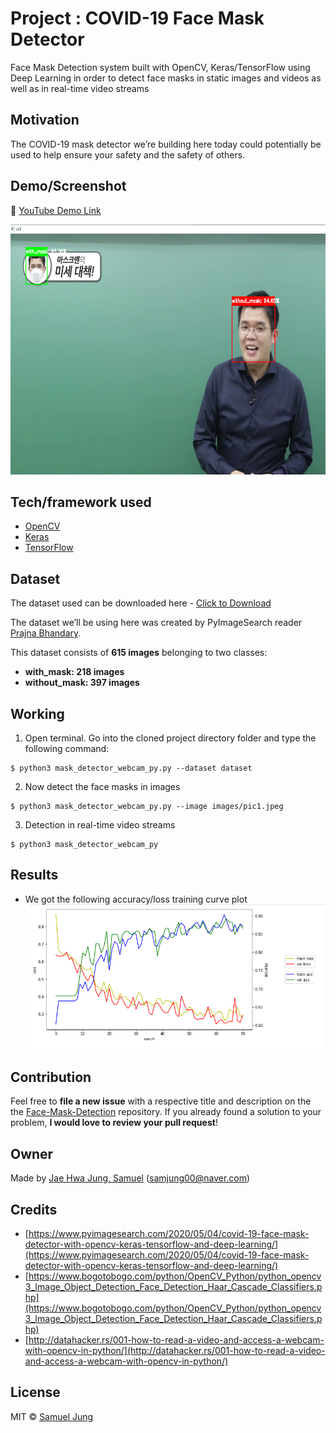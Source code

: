 # Project : COVID-19 Face Mask Detector
Face Mask Detection system built with OpenCV, Keras/TensorFlow using Deep Learning in order to detect face masks in static images and videos as well as in real-time video streams

## Motivation
The COVID-19 mask detector we’re building here today could potentially be used to help ensure your safety and the safety of others.

## Demo/Screenshot

:movie_camera: [YouTube Demo Link](https://youtu.be/sCDdkOFIkmM)

<p align="center"><img src="https://github.com/samjung68/Face-Mask-Detection/blob/master/capture_result.png" width="700" height="400"></p>

## Tech/framework used

- [OpenCV](https://opencv.org/)
- [Keras](https://keras.io/)
- [TensorFlow](https://www.tensorflow.org/)

## Dataset

The dataset used can be downloaded here - [Click to Download](https://drive.google.com/drive/folders/1I8FtAT-Ozpk_wg813R1z5C80oth6Jtwt?usp=sharing)

The dataset we’ll be using here was created by PyImageSearch reader [Prajna Bhandary](https://www.linkedin.com/feed/update/urn%3Ali%3Aactivity%3A6655711815361761280/).

This dataset consists of __615 images__ belonging to two classes:
*	__with_mask: 218 images__
*	__without_mask: 397 images__

## Working

1. Open terminal. Go into the cloned project directory folder and type the following command:
```
$ python3 mask_detector_webcam_py.py --dataset dataset
```

2. Now detect the face masks in images 
```
$ python3 mask_detector_webcam_py.py --image images/pic1.jpeg
```

3. Detection in real-time video streams
```
$ python3 mask_detector_webcam_py 
```
## Results

- We got the following accuracy/loss training curve plot
![](https://github.com/samjung68/Face-Mask-Detection/blob/master/loss_graph.png)

## Contribution
Feel free to **file a new issue** with a respective title and description on the the [Face-Mask-Detection](https://github.com/chandrikadeb7/Face-Mask-Detection/issues) repository. If you already found a solution to your problem, **I would love to review your pull request**! 

## Owner
Made by [Jae Hwa Jung, Samuel](https://github.com/samjung68) (samjung00@naver.com)

## Credits
* [⁠https://www.pyimagesearch.com/2020/05/04/covid-19-face-mask-detector-with-opencv-keras-tensorflow-and-deep-learning/](https://www.pyimagesearch.com/2020/05/04/covid-19-face-mask-detector-with-opencv-keras-tensorflow-and-deep-learning/)
* [https://www.bogotobogo.com/python/OpenCV_Python/python_opencv3_Image_Object_Detection_Face_Detection_Haar_Cascade_Classifiers.php](https://www.bogotobogo.com/python/OpenCV_Python/python_opencv3_Image_Object_Detection_Face_Detection_Haar_Cascade_Classifiers.php)
* [http://datahacker.rs/001-how-to-read-a-video-and-access-a-webcam-with-opencv-in-python/](http://datahacker.rs/001-how-to-read-a-video-and-access-a-webcam-with-opencv-in-python/)

## License
MIT © [Samuel Jung](https://github.com/samjung68/Face-Mask-Detection/blob/master/LICENSE)

